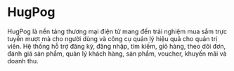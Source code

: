 # HugPog
HugPog là nền tảng thương mại điện tử mang đến trải nghiệm mua sắm trực tuyến mượt mà cho người dùng và công cụ quản lý hiệu quả cho quản trị viên. Hệ thống hỗ trợ đăng ký, đăng nhập, tìm kiếm, giỏ hàng, theo dõi đơn, đánh giá sản phẩm, quản lý khách hàng, sản phẩm, voucher, khuyến mãi và doanh thu.
